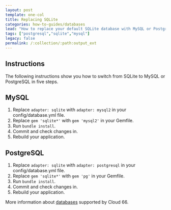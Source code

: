 ```yaml
---
layout: post
template: one-col
title: Replacing SQLite
categories: how-to-guides/databases
lead: "How to replace your default SQLite database with MySQL or Postgres"
tags: ["postgresql","sqlite","mysql"]
legacy: false
permalink: /:collection/:path:output_ext
---
```



## Instructions
The following instructions show you how to switch from SQLite to MySQL or PostgreSQL in five steps.


## MySQL

1.  Replace `adapter: sqlite` with `adapter: mysql2` in your config/database.yml file.
2.  Replace `gem 'sqlite*'` with `gem 'mysql2'` in your Gemfile.
3.  Run `bundle install`.
4.  Commit and check changes in.
5.  Rebuild your application.


## PostgreSQL

1.  Replace `adapter: sqlite` with `adapter: postgresql` in your config/database.yml file.
2.  Replace `gem 'sqlite*'` with `gem 'pg'` in your Gemfile.
3.  Run `bundle install`.
4.  Commit and check changes in.
5.  Rebuild your application.

More information about [databases](/{{page.collection}}/how-to-guides/databases/database-management.html) supported by Cloud 66.

